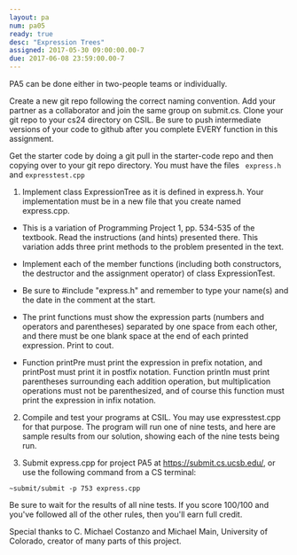 ```yaml
---
layout: pa
num: pa05	
ready: true
desc: "Expression Trees"
assigned: 2017-05-30 09:00:00.00-7
due: 2017-06-08 23:59:00.00-7
---
```


PA5 can be done either in two-people teams or individually.

Create a new git repo following the correct naming convention. Add your partner as a collaborator and join the same group on submit.cs. Clone your git repo to your cs24 directory on CSIL. Be sure to push intermediate versions of your code to github after you complete EVERY function in this assignment.

Get the starter code by doing a git pull in the starter-code repo and then copying over to your git repo directory. You must have the files <code> express.h </code> and <code>expresstest.cpp</code>



1. Implement class ExpressionTree as it is defined in express.h. Your implementation must be in a new file that you create named express.cpp.

* This is a variation of Programming Project 1, pp. 534-535 of the textbook. Read the instructions (and hints) presented there. This variation adds three print methods to the problem presented in the text.

* Implement each of the member functions (including both constructors, the destructor and the assignment operator) of class ExpressionTest.

* Be sure to #include "express.h" and remember to type your name(s) and the date in the comment at the start.

* The print functions must show the expression parts (numbers and operators and parentheses) separated by one space from each other, and there must be one blank space at the end of each printed expression. Print to cout.

* Function printPre must print the expression in prefix notation, and printPost must print it in postfix notation. Function printIn must print parentheses surrounding each addition operation, but multiplication operations must not be parenthesized, and of course this function must print the expression in infix notation.

2. Compile and test your programs at CSIL. You may use expresstest.cpp for that purpose. The program will run one of nine tests, and here are sample results from our solution, showing each of the nine tests being run.

3. Submit express.cpp for project PA5 at https://submit.cs.ucsb.edu/, or use the following command from a CS terminal:

```
~submit/submit -p 753 express.cpp
```

Be sure to wait for the results of all nine tests. If you score 100/100 and you've followed all of the other rules, then you'll earn full credit.


Special thanks to C. Michael Costanzo and Michael Main, University of Colorado, creator of many parts of this project.
